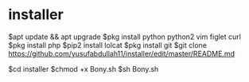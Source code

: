 # installer



$apt update && apt upgrade
$pkg install python python2 vim figlet curl
$pkg install php
$pip2 install lolcat
$pkg install git
$git clone https://github.com/yusufabdullah11/installer/edit/master/README.md


$cd installer
$chmod +x Bony.sh
$sh Bony.sh
